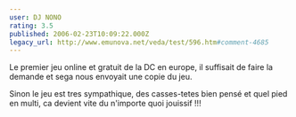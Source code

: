 ```yaml
---
user: DJ NONO
rating: 3.5
published: 2006-02-23T10:09:22.000Z
legacy_url: http://www.emunova.net/veda/test/596.htm#comment-4685
---
```

Le premier jeu online et gratuit de la DC en europe, il suffisait de faire la demande et sega nous envoyait une copie du jeu.

Sinon le jeu est tres sympathique, des casses-tetes bien pensé et quel pied en multi, ca devient vite du n'importe quoi jouissif !!!